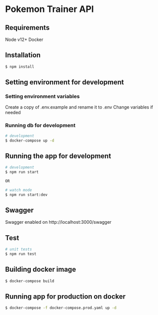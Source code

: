 # Pokemon Trainer API

## Requirements

Node v12+
Docker


## Installation

```bash
$ npm install
```

## Setting environment for development

### Setting environment variables
Create a copy of .env.example and rename it to .env
Change variables if needed

### Running db for development
```bash
# development
$ docker-compose up -d
```

## Running the app for development

```bash
# development
$ npm run start

OR

# watch mode
$ npm run start:dev
```

## Swagger
Swagger enabled on http://localhost:3000/swagger

## Test

```bash
# unit tests
$ npm run test
```

## Building docker image
```bash
$ docker-compose build
```

## Running app for production on docker
```bash
$ docker-compose -f docker-compose.prod.yaml up -d 
```
